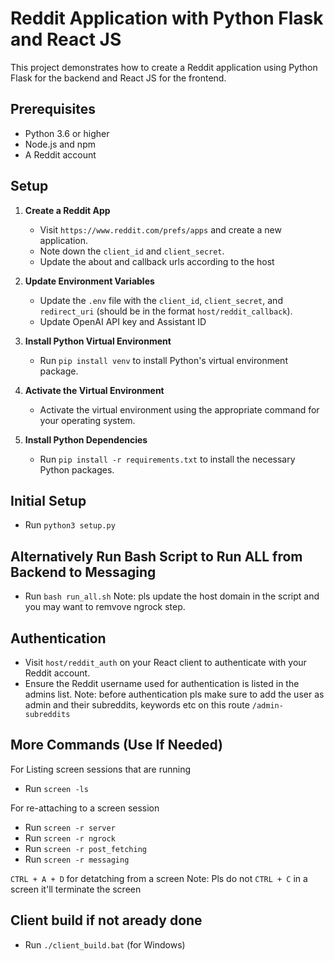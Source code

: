# Reddit Application with Python Flask and React JS

This project demonstrates how to create a Reddit application using Python Flask for the backend and React JS for the frontend.

## Prerequisites

- Python 3.6 or higher
- Node.js and npm
- A Reddit account

## Setup

1. **Create a Reddit App**
   - Visit `https://www.reddit.com/prefs/apps` and create a new application.
   - Note down the `client_id` and `client_secret`.
   - Update the about and callback urls according to the host

2. **Update Environment Variables**
   - Update the `.env` file with the `client_id`, `client_secret`, and `redirect_uri` (should be in the format `host/reddit_callback`).
   - Update OpenAI API key and Assistant ID

3. **Install Python Virtual Environment**
   - Run `pip install venv` to install Python's virtual environment package.

4. **Activate the Virtual Environment**
   - Activate the virtual environment using the appropriate command for your operating system.

5. **Install Python Dependencies**
   - Run `pip install -r requirements.txt` to install the necessary Python packages.

## Initial Setup
- Run `python3 setup.py`

## Alternatively Run Bash Script to Run ALL from Backend to Messaging
- Run `bash run_all.sh`
Note: pls update the host domain in the script and you may want to remvove ngrock step.

## Authentication
- Visit `host/reddit_auth` on your React client to authenticate with your Reddit account.
- Ensure the Reddit username used for authentication is listed in the admins list.
Note: before authentication pls make sure to add the user as admin and their subreddits, keywords etc 
on this route `/admin-subreddits`

## More Commands (Use If Needed)
For Listing screen sessions that are running
- Run `screen -ls`

For re-attaching to a screen session
- Run `screen -r server`
- Run `screen -r ngrock`
- Run `screen -r post_fetching`
- Run `screen -r messaging`

`CTRL + A + D` for detatching from a screen
Note: Pls do not `CTRL + C` in a screen it'll terminate the screen

## Client build if not aready done
- Run `./client_build.bat` (for Windows)
